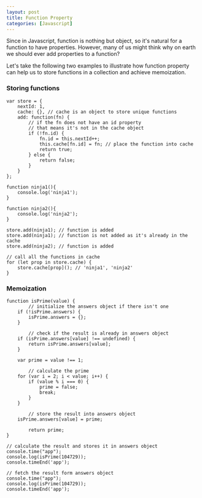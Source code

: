 ```yaml
---
layout: post
title: Function Property
categories: [Javascript]
---
```


Since in Javascript, function is nothing but object, so it's natural for a function to have properties. However, many of us might think why on earth we should ever add properties to a function?

Let's take the following two examples to illustrate how function property can help us to store functions in a collection and achieve memoization.

### Storing functions

```
var store = {
    nextId: 1,
    cache: {}, // cache is an object to store unique functions
    add: function(fn) {
        // if the fn does not have an id property
        // that means it's not in the cache object
        if (!fn.id) {
            fn.id = this.nextId++;
            this.cache[fn.id] = fn; // place the function into cache
            return true;
        } else {
            return false;
        }
    }
};

function ninja1(){
    console.log('ninja1');
}

function ninja2(){
    console.log('ninja2');
}

store.add(ninja1); // function is added
store.add(ninja1); // function is not added as it's already in the cache
store.add(ninja2); // function is added
    
// call all the functions in cache
for (let prop in store.cache) {
    store.cache[prop](); // 'ninja1', 'ninja2'
}       
```

### Memoization

```
function isPrime(value) {
		// initialize the answers object if there isn't one
    if (!isPrime.answers) {
        isPrime.answers = {};
    }

		// check if the result is already in answers object
    if (isPrime.answers[value] !== undefined) {
        return isPrime.answers[value];
    }

    var prime = value !== 1;

		// calculate the prime
    for (var i = 2; i < value; i++) {
        if (value % i === 0) {
            prime = false;
            break; 
        }
    }
    
		// store the result into answers object
    isPrime.answers[value] = prime;

		return prime;
}

// calculate the result and stores it in answers object
console.time("app");
console.log(isPrime(104729));
console.timeEnd('app');

// fetch the result form answers object
console.time("app");
console.log(isPrime(104729));
console.timeEnd('app');
```